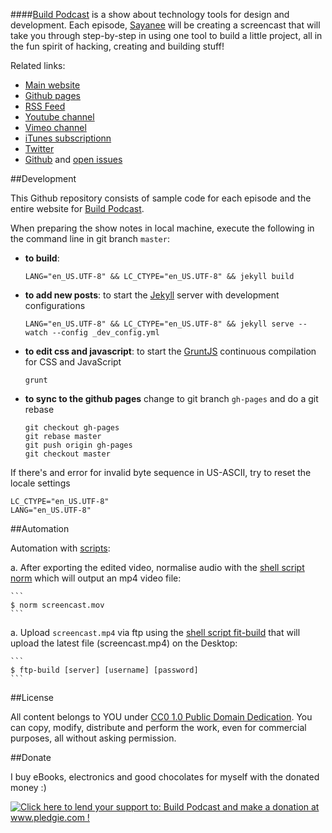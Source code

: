 ####[Build Podcast](http://build-podcast.com) is a show about technology tools for design and development. Each episode, [Sayanee](http://sayan.ee) will be creating a screencast that will take you through step-by-step in using one tool to build a little project, all in the fun spirit of hacking, creating and building stuff!

Related links:

- [Main website](http://build-podcast.com)
- [Github pages](http://sayanee.github.io/build-podcast)
- [RSS Feed](http://feeds.feedburner.com/BuildPodcastVideos)
- [Youtube channel](http://www.youtube.com/playlist?list=PL9wSRifxQqRrLalGxTs-8FmfftbueLk5u)
- [Vimeo channel](https://vimeo.com/channels/441355)
- [iTunes subscriptionn](https://itunes.apple.com/us/podcast/build-podcast-screencast/id538677863)
- [Twitter](http://twitter.com/buildpodcast)
- [Github](https://github.com/sayanee/build-podcast) and [open issues](https://github.com/sayanee/build-podcast/issues?page=1&state=open)

##Development

This Github repository consists of sample code for each episode and the entire website for [Build Podcast](http://build-podcast.com).

When preparing the show notes in local machine, execute the following in the command line in git branch `master`:

   - **to build**: 
   
       ```
       LANG="en_US.UTF-8" && LC_CTYPE="en_US.UTF-8" && jekyll build
       ```

   - **to add new posts**:  to start the [Jekyll](http://jekyllrb.com/) server with development configurations
       
       ```
       LANG="en_US.UTF-8" && LC_CTYPE="en_US.UTF-8" && jekyll serve --watch --config _dev_config.yml
       ```
   - **to edit css and javascript**: to start the [GruntJS](http://gruntjs.com/) continuous compilation for CSS and JavaScript
   
       ```
       grunt
       ``` 
   - **to sync to the github pages** change to git branch `gh-pages` and do a git rebase
    
       ```
       git checkout gh-pages 
       git rebase master 
       git push origin gh-pages 
       git checkout master 
       ```
    
If there's and error for invalid byte sequence in US-ASCII, try to reset the locale settings

```
LC_CTYPE="en_US.UTF-8"
LANG="en_US.UTF-8"
```

##Automation

Automation with [scripts](/scripts):

a. After exporting the edited video, normalise audio with the [shell script norm](/scripts/norm) which will output an mp4 video file:

    
    ```
    $ norm screencast.mov
    ```

a. Upload `screencast.mp4` via ftp using the [shell script fit-build](/scripts/ftp-build) that will upload the latest file (screencast.mp4) on the Desktop:


    ```
    $ ftp-build [server] [username] [password]
    ```

##License

All content belongs to YOU under [CC0 1.0 Public Domain Dedication](http://creativecommons.org/publicdomain/zero/1.0/). You can copy, modify, distribute and perform the work, even for commercial purposes, all without asking permission.


##Donate

I buy eBooks, electronics and good chocolates for myself with the donated money :)

<a href='http://www.pledgie.com/campaigns/19089'><img alt='Click here to lend your support to: Build Podcast and make a donation at www.pledgie.com !' src='http://www.pledgie.com/campaigns/19089.png?skin_name=chrome' border='0' /></a>
